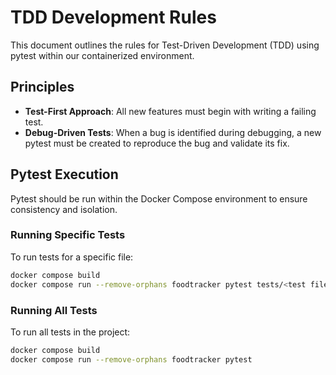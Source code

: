 # TDD Development Rules

This document outlines the rules for Test-Driven Development (TDD) using pytest within our containerized environment.

## Principles

- **Test-First Approach**: All new features must begin with writing a failing test.
- **Debug-Driven Tests**: When a bug is identified during debugging, a new pytest must be created to reproduce the bug and validate its fix.

## Pytest Execution

Pytest should be run within the Docker Compose environment to ensure consistency and isolation.

### Running Specific Tests

To run tests for a specific file:

```bash
docker compose build
docker compose run --remove-orphans foodtracker pytest tests/<test filename>
```

### Running All Tests

To run all tests in the project:

```bash
docker compose build
docker compose run --remove-orphans foodtracker pytest